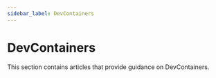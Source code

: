 ```yaml
---
sidebar_label: DevContainers
---
```


# DevContainers

This section contains articles that provide guidance on DevContainers.
